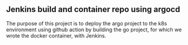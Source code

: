 ## Jenkins build and container repo using argocd
The purpose of this project is to deploy the argo project to the k8s environment using github action by building the go project, for which we wrote the docker container, with Jenkins.
